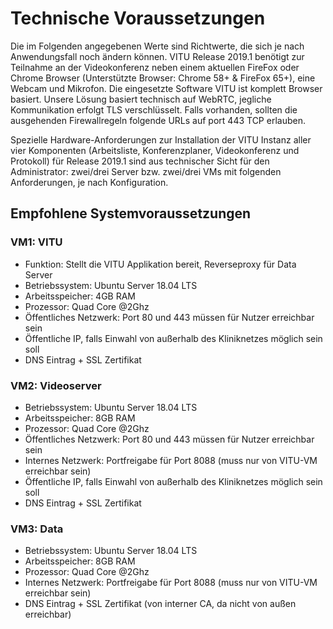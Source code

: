 # Technische Voraussetzungen

Die im Folgenden angegebenen Werte sind Richtwerte, die sich je nach Anwendungsfall noch ändern können.
VITU Release 2019.1 benötigt zur Teilnahme an der Videokonferenz neben einem aktuellen FireFox oder Chrome Browser (Unterstützte Browser: Chrome 58+ & FireFox 65+), eine Webcam und Mikrofon. Die eingesetzte Software VITU ist komplett Browser basiert. Unsere Lösung basiert technisch auf WebRTC, jegliche Kommunikation erfolgt TLS verschlüsselt. Falls vorhanden, sollten die ausgehenden Firewallregeln folgende URLs auf port 443 TCP erlauben. 

Spezielle Hardware-Anforderungen zur Installation der VITU Instanz aller vier Komponenten (Arbeitsliste, Konferenzplaner, Videokonferenz und Protokoll) für Release 2019.1 sind aus technischer Sicht für den Administrator: zwei/drei Server bzw. zwei/drei VMs mit folgenden Anforderungen, je nach Konfiguration.

## Empfohlene Systemvoraussetzungen

### VM1: VITU

- Funktion: Stellt die VITU Applikation bereit, Reverseproxy für Data Server  
- Betriebssystem: Ubuntu Server 18.04 LTS  
- Arbeitsspeicher: 4GB RAM  
- Prozessor: Quad Core @2Ghz  
- Öffentliches Netzwerk: Port 80 und 443 müssen für Nutzer erreichbar sein  
- Öffentliche IP, falls Einwahl von außerhalb des Kliniknetzes möglich sein soll  
- DNS Eintrag + SSL Zertifikat

### VM2: Videoserver

- Betriebssystem: Ubuntu Server 18.04 LTS  
- Arbeitsspeicher: 8GB RAM  
- Prozessor: Quad Core @2Ghz  
- Öffentliches Netzwerk: Port 80 und 443 müssen für Nutzer erreichbar sein  
- Internes Netzwerk: Portfreigabe für Port 8088 (muss nur von VITU-VM erreichbar sein)  
- Öffentliche IP, falls Einwahl von außerhalb des Kliniknetzes möglich sein soll  
- DNS Eintrag + SSL Zertifikat

### VM3: Data

- Betriebssystem: Ubuntu Server 18.04 LTS  
- Arbeitsspeicher: 8GB RAM  
- Prozessor: Quad Core @2Ghz  
- Internes Netzwerk: Portfreigabe für Port 8088 (muss nur von VITU-VM erreichbar sein)  
- DNS Eintrag + SSL Zertifikat (von interner CA, da nicht von außen erreichbar)
